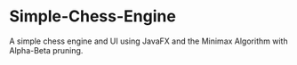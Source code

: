 # Simple-Chess-Engine
A simple chess engine and UI using JavaFX and the Minimax Algorithm with Alpha-Beta pruning.
